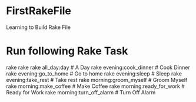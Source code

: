 # FirstRakeFile
Learning to Build Rake File

# Run following Rake Task 

rake 
rake
rake all_day:day             # A Day
rake evening:cook_dinner     # Cook Dinner
rake evening:go_to_home      # Go to home
rake evening:sleep           # Sleep
rake evening:take_rest       # Take rest
rake morning:groom_myself    # Groom Myself
rake morning:make_coffee     # Make Coffee
rake morning:ready_for_work  # Ready for Work
rake morning:turn_off_alarm  # Turn Off Alarm
